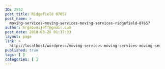 ```yaml
---
ID: 2952
post_title: Ridgefield 07657
post_name: >
  moving-services-moving-services-moving-services-ridgefield-07657
author: mrgabonijeff@gmail.com
post_date: 2018-03-28 01:37:33
layout: page
link: >
  http://localhost/wordpress/moving-services-moving-services-moving-services-ridgefield-07657/
published: true
tags: [ ]
categories: [ ]
---
```


